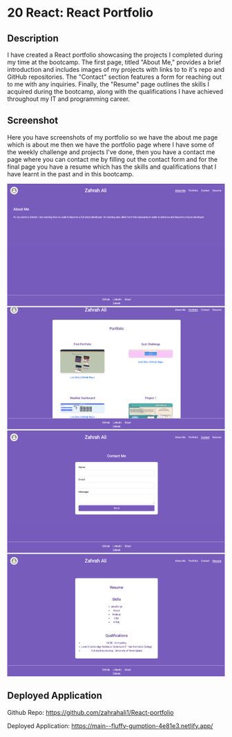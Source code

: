 # 20 React: React Portfolio

## Description

 I have created a React portfolio showcasing the projects I completed during my time at the bootcamp. The first page, titled "About Me," provides a brief introduction and includes images of my projects with links to to it's repo and GitHub repositories. The "Contact" section features a form for reaching out to me with any inquiries. Finally, the "Resume" page outlines the skills I acquired during the bootcamp, along with the qualifications I have achieved throughout my IT and programming career.



## Screenshot
Here you have screenshots of my portfolio so we have the about me page which is about me then we have the portfolio page where I have some of the weekly challenge and projects I've done, then you have a contact me page where you can contact me by filling out the contact form and for the final page you have a resume which has the skills and qualifications that I have learnt in the past and in this bootcamp.  

![About Me](https://github.com/zahrahali1/React-portfolio/raw/main/public/images/Aboutme.png)
![Portfolio](https://github.com/zahrahali1/React-portfolio/raw/main/public/images/Portfolio.png)
![Contact Me](https://github.com/zahrahali1/React-portfolio/raw/main/public/images/Contactme.png)
![Resume](https://github.com/zahrahali1/React-portfolio/raw/main/public/images/Resume.png)

## Deployed Application

Github Repo:
https://github.com/zahrahali1/React-portfolio

Deployed Application:
https://main--fluffy-gumption-4e81e3.netlify.app/

